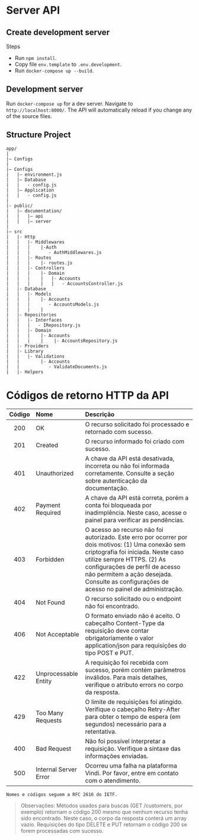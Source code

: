 # Server API

## Create development server

Steps

- Run `npm install`.
- Copy file `env.template` to `.env.development`.
- Run `docker-compose up --build`.

## Development server

Run `docker-compose up` for a dev server. Navigate to `http://localhost:8000/`.
The API will automatically reload if you change any of the source files.

## Structure Project

```
app/
|
|– Configs
|
|– Configs
|   |– environment.js
|   |– Database
|   |   - config.js
|   |– Application
|   |   - config.js
|
|- public/
|   |– documentation/
|   |   |– api
|   |   |– server
|
|– src
|   |- Http
|   |   |- Middlewares
|   |   |    |-Auth
|   |   |       - AuthMiddlewares.js
|   |   |- Routes
|   |   |    |- routes.js
|   |   |- Controllers
|   |   |    |- Domain
|   |   |    |   |- Accounts
|   |   |    |   |   - AccountsController.js
|   |- Database
|   |   |- Models
|   |   |    |- Accounts
|   |   |       - AccountsModels.js
|   |   |    |
|   |- Repositories
|   |   |- Interfaces
|   |   |   - IRepository.js
|   |   |- Domain
|   |   |    |- Accounts
|   |   |    |    |- AccountsRepository.js
|   |- Providers
|   |- Library
|   |   |- Validations
|   |        |- Accounts
|   |           - ValidateDocuments.js
|   |- Helpers

```

# Códigos de retorno HTTP da API

| Código | Nome                  | Descrição                                                                                                                                                                                                                                                                                              |
| :----: | :-------------------- | :----------------------------------------------------------------------------------------------------------------------------------------------------------------------------------------------------------------------------------------------------------------------------------------------------- |
|  200   | OK                    | O recurso solicitado foi processado e retornado com sucesso.                                                                                                                                                                                                                                           |
|  201   | Created               | O recurso informado foi criado com sucesso.                                                                                                                                                                                                                                                            |
|  401   | Unauthorized          | A chave da API está desativada, incorreta ou não foi informada corretamente. Consulte a seção sobre autenticação da documentação.                                                                                                                                                                      |
|  402   | Payment Required      | A chave da API está correta, porém a conta foi bloqueada por inadimplência. Neste caso, acesse o painel para verificar as pendências.                                                                                                                                                                  |
|  403   | Forbidden             | O acesso ao recurso não foi autorizado. Este erro por ocorrer por dois motivos: (1) Uma conexão sem criptografia foi iniciada. Neste caso utilize sempre HTTPS. (2) As configurações de perfil de acesso não permitem a ação desejada. Consulte as configurações de acesso no painel de administração. |
|  404   | Not Found             | O recurso solicitado ou o endpoint não foi encontrado.                                                                                                                                                                                                                                                 |
|  406   | Not Acceptable        | O formato enviado não é aceito. O cabeçalho Content-Type da requisição deve contar obrigatoriamente o valor application/json para requisições do tipo POST e PUT.                                                                                                                                      |
|  422   | Unprocessable Entity  | A requisição foi recebida com sucesso, porém contém parâmetros inválidos. Para mais detalhes, verifique o atributo errors no corpo da resposta.                                                                                                                                                        |
|  429   | Too Many Requests     | O limite de requisições foi atingido. Verifique o cabeçalho Retry-After para obter o tempo de espera (em segundos) necessário para a retentativa.                                                                                                                                                      |
|  400   | Bad Request           | Não foi possível interpretar a requisição. Verifique a sintaxe das informações enviadas.                                                                                                                                                                                                               |
|  500   | Internal Server Error | Ocorreu uma falha na plataforma Vindi. Por favor, entre em contato com o atendimento.                                                                                                                                                                                                                  |

```
Nomes e códigos seguem a RFC 2616 do IETF.
```

> Observações: Métodos usados para buscas (GET /customers, por exemplo) retornam
> o código 200 mesmo que nenhum recurso tenha sido encontrado. Neste caso, o
> corpo da resposta conterá um array vazio. Requisições do tipo DELETE e PUT
> retornam o código 200 se forem processadas com sucesso.
